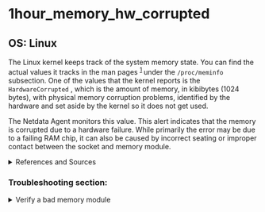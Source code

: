 # 1hour_memory_hw_corrupted

## OS: Linux

The Linux kernel keeps track of the system memory state. You can find the actual values it tracks in
the man pages <sup>[1](https://man7.org/linux/man-pages/man5/proc.5.html) </sup>  under
the `/proc/meminfo` subsection. One of the values that the kernel reports is the `HardwareCorrupted`
, which is the amount of memory, in kibibytes (1024 bytes), with physical memory corruption
problems, identified by the hardware and set aside by the kernel so it does not get used.

The Netdata Agent monitors this value. This alert indicates that the memory is corrupted due to a
hardware failure. While primarily the error may be due to a failing RAM chip, it can also be caused
by incorrect seating or improper contact between the socket and memory module.

<details>
<summary>References and Sources</summary>

1. [man pages /proc](https://man7.org/linux/man-pages/man5/proc.5.html)

1. [memtester homepage](https://pyropus.ca/software/memtester/)

</details>

### Troubleshooting section:

<details>
<summary>Verify a bad memory module</summary>

Most of the times, uncorrectable errors will make your system and reboot/shutdown in a state of
panic. If not, that means that your tolerance level is high enough to not make the system go into
panic. You must identify the defective module immediately.

1. `memtester` is a userspace utility for testing the memory subsystem for faults. It's portable and 
   should compile and work on any 32 or 64-bit Unix-like system. For hardware developers, memtester
   can be told to test memory starting at a particular physical address (memtester v4.1.0+).
   <sup>[2](https://pyropus.ca/software/memtester/)

You may also receive this error as a result of incorrect seating or improper contact between the
socket and RAM module. Check on both before consider replacing the RAM module.
</details>
